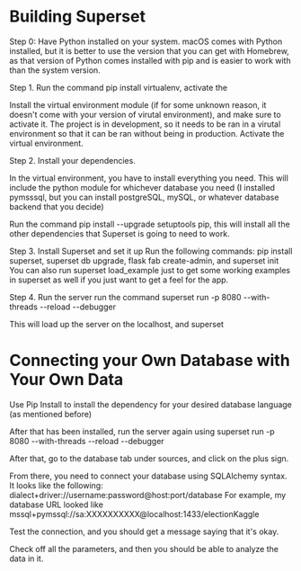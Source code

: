 # Building Superset

Step 0: Have Python installed on your system.
macOS comes with Python installed, but it is better to use the version that you can get with Homebrew,
as that version of Python comes installed with pip and is easier to work with than the system version.


Step 1. Run the command pip install virtualenv, activate the

Install the virtual environment module (if for some unknown reason, it doesn't come with your version of virutal environment),
and make sure to activate it. The project is in development, so it needs to be ran in a virutal environment so that it 
can be ran without being in production. Activate the virtual environment.

Step 2. Install your dependencies. 

In the virtual environment, you have to install everything you need. This will include the python module for whichever
database you need (I installed pymsssql, but you can install postgreSQL, mySQL, or whatever database backend that you decide)

Run the command pip install --upgrade setuptools pip, this will install all the other dependencies that Superset 
is going to need to work. 

Step 3. Install Superset and set it up
Run the following commands:
pip install superset, superset db upgrade, flask fab create-admin, and superset init
You can also run superset load_example just to get some working examples in superset as well if you just want to get a feel
for the app. 

Step 4. Run the server
run the command superset run -p 8080 --with-threads --reload --debugger

This will load up the server on the localhost, and superset


# Connecting your Own Database with Your Own Data

Use Pip Install to install the dependency for your desired database language (as mentioned before)

After that has been installed, run the server again using superset run -p 8080 --with-threads --reload --debugger

After that, go to the database tab under sources, and click on the plus sign. 

From there, you need to connect your database using SQLAlchemy syntax. It looks like the following: dialect+driver://username:password@host:port/database
For example, my database URL looked like mssql+pymssql://sa:XXXXXXXXXX@localhost:1433/electionKaggle

Test the connection, and you should get a message saying that it's okay.

Check off all the parameters, and then you should be able to analyze the data in it.
